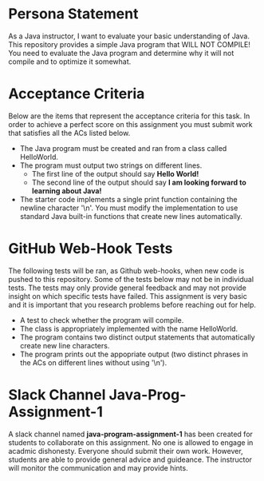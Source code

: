 # Persona Statement
As a Java instructor, I want to evaluate your basic understanding of Java.  This repository provides a simple Java program that WILL NOT COMPILE!  You need to evaluate the Java program and determine why it will not compile and to optimize it somewhat.

# Acceptance Criteria
Below are the items that represent the acceptance criteria for this task.  In order to achieve a perfect score on this assignment you must submit work that satisfies all the ACs listed below.

- The Java program must be created and ran from a class called HelloWorld.
- The program must output two strings on different lines.
  - The first line of the output should say **Hello World!**
  - The second line of the output should say **I am looking forward to learning about Java!**
- The starter code implements a single print function containing the newline character '\n'. You must modify the implementation to use standard Java built-in functions that create new lines automatically.  

# GitHub Web-Hook Tests
The following tests will be ran, as Github web-hooks, when new code is pushed to this repository. Some of the tests below may not be in individual tests.  The tests may only provide general feedback and may not provide insight on which specific tests have failed.  This assignment is very basic and it is important that you research problems before reaching out for help.  

- A test to check whether the program will compile.
- The class is appropriately implemented with the name HelloWorld.
- The program contains two distinct output statements that automatically create new line characters.
- The program prints out the appopriate output (two distinct phrases in the ACs on different lines without using '\n').

# Slack Channel **Java-Prog-Assignment-1**

A slack channel named **java-program-assignment-1** has been created for students to collaborate on this assignment.  No one is allowed to engage in acadmic dishonesty. Everyone should submit their own work.  However, students are able to provide general advice and guideance.  The instructor will monitor the communication and may provide hints.
